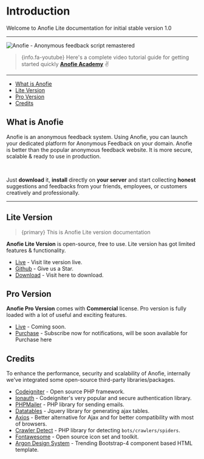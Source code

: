 # Introduction

Welcome to Anofie Lite documentation for initial stable version 1.0

---

![Anofie - Anonymous feedback script remastered](https://anofie-docs.classiebit.com/images/anofie-docs-banner-1.jpg "Anofie - Anonymous feedback script remastered")


> {info.fa-youtube} Here's a complete video tutorial guide for getting started quickly **[Anofie Academy](https://classiebit.com/academy/anofie/getting-started)** ✌️

---

- [What is Anofie](#What-is-Anofie)
- [Lite Version](#Lite-version)
- [Pro Version](#Pro-version)
- [Credits](#Credits)

<a name="What-is-Anofie"></a>
## What is Anofie

Anofie is an anonymous feedback system. Using Anofie, you can launch your dedicated platform for Anonymous Feedback on your domain. Anofie is better than the popular anonymous feedback website. It is more secure, scalable & ready to use in production. 

<br>

Just **download** it, **install** directly on **your server** and start collecting **honest** suggestions and feedbacks from your friends, employees, or customers creatively and professionally.

---

<a name="Lite-version"></a>
## Lite Version

>{primary} This is Anofie Lite version documentation

**Anofie Lite Version** is open-source, free to use. Lite version has got limited features & functionality.

+ [Live](https://anofie.classiebit.com) - Visit lite version live.
+ [Github](https://github.com/classiebit/anofie) - Give us a Star.
+ [Download](https://classiebit.com/anofie) - Visit here to download.


<a name="Pro-version"></a>
## Pro Version

**Anofie Pro Version** comes with **Commercial** license. Pro version is fully loaded with a lot of useful and exciting features.

+ [Live](https://anofie.com) - Coming soon.
+ [Purchase](https://classiebit.com/anofie-pro) - Subscribe now for notifications, will be soon available for Purchase here


<a name="credits"></a>
## Credits

To enhance the performance, security and scalability of Anofie, internally we've integrated some open-source third-party libraries/packages.

+ [Codeigniter](https://github.com/bcit-ci/CodeIgniter) - Open source PHP framework.
+ [Ionauth](https://github.com/benedmunds/CodeIgniter-Ion-Auth) - Codeigniter's very popular and secure authentication library.
+ [PHPMailer](https://github.com/PHPMailer/PHPMailer) - PHP library for sending emails.
+ [Datatables](https://github.com/DataTables/DataTables) - Jquery library for generating ajax tables.
+ [Axios](https://github.com/axios/axios) - Better alternative for Ajax and for better compatibility with most of browsers.  
+ [Crawler Detect](https://github.com/JayBizzle/Crawler-Detect) - PHP library for detecting `bots/crawlers/spiders`.
+ [Fontawesome](https://github.com/FortAwesome/Font-Awesome/) - Open source icon set and toolkit.
+ [Argon Design System](https://github.com/creativetimofficial/argon-design-system) - Trending Bootstrap-4 component based HTML template.